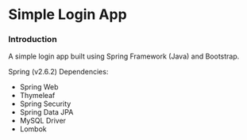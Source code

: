 # Simple Login App

### Introduction
A simple login app built using Spring Framework (Java) and Bootstrap.

Spring (v2.6.2) Dependencies:
* Spring Web
* Thymeleaf
* Spring Security
* Spring Data JPA
* MySQL Driver
* Lombok